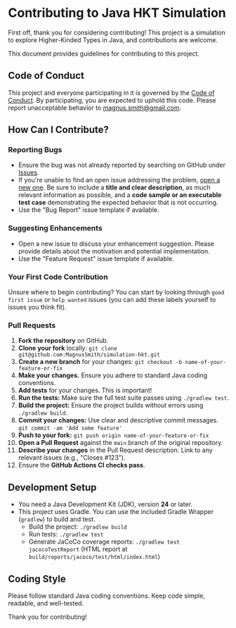 # Contributing to Java HKT Simulation

First off, thank you for considering contributing! This project is a simulation to explore Higher-Kinded Types in Java, and contributions are welcome.

This document provides guidelines for contributing to this project.

## Code of Conduct

This project and everyone participating in it is governed by the [Code of Conduct](CODE_OF_CONDUCT.md). By participating, you are expected to uphold this code. Please report unacceptable behavior to magnus.smith@gmail.com.

## How Can I Contribute?

### Reporting Bugs

* Ensure the bug was not already reported by searching on GitHub under [Issues](https://github.com/MagnusSmith/simulation-hkt/issues).
* If you're unable to find an open issue addressing the problem, [open a new one](https://github.com/MagnusSmith/simulation-hkt/issues/new). Be sure to include a **title and clear description**, as much relevant information as possible, and a **code sample or an executable test case** demonstrating the expected behavior that is not occurring.
* Use the "Bug Report" issue template if available.

### Suggesting Enhancements

* Open a new issue to discuss your enhancement suggestion. Please provide details about the motivation and potential implementation.
* Use the "Feature Request" issue template if available.

### Your First Code Contribution

Unsure where to begin contributing? You can start by looking through `good first issue` or `help wanted` issues (you can add these labels yourself to issues you think fit).

### Pull Requests

1.  **Fork the repository** on GitHub.
2.  **Clone your fork** locally: `git clone git@github.com:MagnusSmith/simulation-hkt.git`
3.  **Create a new branch** for your changes: `git checkout -b name-of-your-feature-or-fix`
4.  **Make your changes.** Ensure you adhere to standard Java coding conventions.
5.  **Add tests** for your changes. This is important!
6.  **Run the tests:** Make sure the full test suite passes using `./gradlew test`.
7.  **Build the project:** Ensure the project builds without errors using `./gradlew build`.
8.  **Commit your changes:** Use clear and descriptive commit messages. `git commit -am 'Add some feature'`
9.  **Push to your fork:** `git push origin name-of-your-feature-or-fix`
10. **Open a Pull Request** against the `main` branch of the original repository.
11. **Describe your changes** in the Pull Request description. Link to any relevant issues (e.g., "Closes #123").
12. Ensure the **GitHub Actions CI checks pass**.

## Development Setup

* You need a Java Development Kit (JDK), version **24** or later.
* This project uses Gradle. You can use the included Gradle Wrapper (`gradlew`) to build and test.
    * Build the project: `./gradlew build`
    * Run tests: `./gradlew test`
    * Generate JaCoCo coverage reports: `./gradlew test jacocoTestReport` (HTML report at `build/reports/jacoco/test/html/index.html`)

## Coding Style

Please follow standard Java coding conventions. Keep code simple, readable, and well-tested.

Thank you for contributing!

